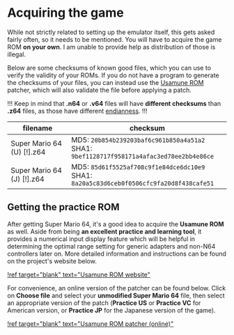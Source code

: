 # Acquiring the game

While not strictly related to setting up the emulator itself, this gets asked fairly often, so it needs to be mentioned.  You will have to acquire the game ROM **on your own**. I am unable to provide help as distribution of those is illegal. 

Below are some checksums of known good files, which you can use to verify the validity of your ROMs. If you do not have a program to generate the checksums of your files, you can instead use the [Usamune ROM](https://sites.google.com/view/supermario64/usamunepj/usamunerom) patcher, which will also validate the file before applying a patch.

!!!
Keep in mind that **.n64** or **.v64** files will have **different checksums** than **.z64** files, as those have different [endianness](https://en.wikipedia.org/wiki/Endianness).
!!!

| filename | checksum | 
|-|-|
| Super Mario 64 (U) [!].z64 | MD5: `20b854b239203baf6c961b850a4a51a2` <br>SHA1: `9bef1128717f958171a4afac3ed78ee2bb4e86ce` | 
| Super Mario 64 (J) [!].z64 | MD5: `85d61f5525af708c9f1e84dce6dc10e9` <br>SHA1: `8a20a5c83d6ceb0f0506cfc9fa20d8f438cafe51` | 

## Getting the practice ROM

After getting Super Mario 64, it's a good idea to acquire the **Usamune ROM** as well. Aside from being **an excellent practice and learning tool**, it provides a numerical input display feature which will be helpful in determining the optimal range setting for generic adapters and non-N64 controllers later on. More detailed information and instructions can be found on the project's website below.

[!ref target="blank" text="Usamune ROM website"](https://sites.google.com/view/supermario64/usamunepj/usamunerom)

For convenience, an online version of the patcher can be found below. Click on **Choose file** and select your **unmodified Super Mario 64** file, then select an appropriate version of the patch (**Practice US** or **Practice VC** for American version, or **Practice JP** for the Japanese version of the game).

[!ref target="blank" text="Usamune ROM patcher (online)"](https://wermi.neocities.org/usamune)
